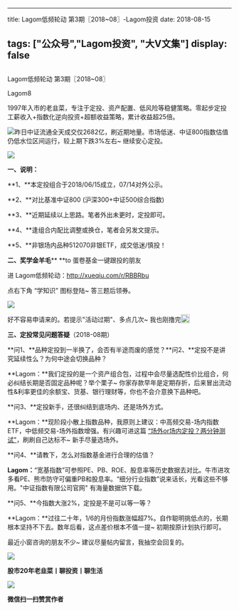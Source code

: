 
---
title:   Lagom低频轮动 第3期〖2018~08〗-Lagom投资
date: 2018-08-15

tags: ["公众号","Lagom投资", "大V文集"]
display: false
---


## 



Lagom低频轮动 第3期〖2018~08〗




Lagom8




1997年入市的老韭菜，专注于定投、资产配置、低风险等稳健策略。零起步定投工薪收入+指数化逆向投资+超额收益策略，累计收益超25倍。




<img class="" data-copyright="0" data-ratio="0.05776173285198556" data-s="300,640" src="https://mmbiz.qpic.cn/mmbiz_png/ZB4WjgjLjJW3KtDibicU3BB1HNQ9lDS2M5oGRnchkNPRzYsc0Ua6CIu7rZH3vAficcBEPYHU9ZTPqkic1sicT8CaxQQ/640?wx_fmt=png" data-type="png" data-w="554" style=""/>昨日中证流通全天成交仅2682亿，刷近期地量。市场低迷、中证800指数估值仍低水位区间运行，较上期下跌3%左右~ 继续安心定投。

<img class="" data-copyright="0" data-ratio="0.18025078369905956" data-s="300,640" src="https://mmbiz.qpic.cn/mmbiz_png/ZB4WjgjLjJXIibRdrYYribhGCNtwzUZmrwvcVPsWyqssa4Ttb28eRUFNwMkD08dny3VvSyABctqkYnyDS62ib9J6A/640?wx_fmt=png" data-type="png" data-w="638" style=""/>

**一、说明：**

**1、**本定投组合于2018/06/15成立，07/14对外公示。

**2、**对比基准中证800 (沪深300+中证500综合指数)

**3、**近期延续以上思路。笔者外出未更时，定投即可。

**4、**逢组合内配比调整或换仓，笔者会另发文提示。

**5、**非银场内品种512070非银ETF，成交低迷/慎投！



**二、奖学金羊毛****&nbsp;**to 蛋卷基金一键跟投的朋友

进 Lagom低频轮动：http://xueqiu.com/r/RBBRbu

点右下角 “学知识” 图标登陆~ 答三题后领券。

<img class="" data-copyright="0" data-ratio="1.794979079497908" data-s="300,640" src="https://mmbiz.qpic.cn/mmbiz_png/ZB4WjgjLjJVPD7lZo8H81n3R8wEibiazdm9A5RF4eLaRYPoQOGZmaPKLCHXLNdurOrzlbhCouKZBXqQHfO0BxILw/640?wx_fmt=png" data-type="png" data-w="478" style=""/>

好不容易申请来的。若提示"活动过期"、多点几次~ 我也刚撸完<img src="https://res.wx.qq.com/mpres/htmledition/images/icon/common/emotion_panel/smiley/smiley_13.png" data-ratio="1" data-w="20" style="display:inline-block;width:20px;vertical-align:text-bottom;"/>



**三、定投常见问题答疑**（2018-08期）

**问1、**品种定投到一半换了，会否有半途而废的感觉？**问2、**定投不是讲究延续性么？为何中途会切换品种？

**Lagom：**我们定投的是一个资产组合包，过程中会尽量选配性价比组合，何必纠结长期是否固定品种呢？举个栗子~ 你家存款早年是定期存折，后来冒出流动性&amp;利率更佳的余额宝、货基、银行理财等，你也不会介意换下品种吧。



**问3、**定投新手，还很纠结到底场内、还是场外方式。

**Lagom：**现阶段小散上指数品种，我原则上建议：中高频交易-场内指数ETF，中低频交易-场外指数增强。有兴趣可进这篇 [“场外or场内定投？两分钟测试"](http://mp.weixin.qq.com/s?__biz=MzI3MDQ2NjY2Mw==&amp;mid=2247483751&amp;idx=1&amp;sn=e2ed78b0e7e7c0dc46227227d2ac6380&amp;chksm=ead1ea6fdda663792cab4d9cf73e1b0c857a9fa6b9adfc5dbcbacb33d1b2a631f38a4268a648&amp;scene=21#wechat_redirect)，刷刷自己达标不~ 新手尽量选场外。



**问4、**请教下，怎么对指数基金进行合理的估值？

**Lagom：**“宽基指数”可参照PE、PB、ROE、股息率等历史数据去对比。牛市进攻多看PE、熊市防守可偏重PB和股息率。“细分行业指数”说来话长，光看这些不够用。"中证指数有限公司官网" 有海量数据供下载。



**问5、**今指数大涨2%，定投是不是可以等一等？

**Lagom：**过往二十年，1/6的月份指数涨幅超7%。自作聪明挑低点的，长期根本坚持不下去。数年后看，这点差价根本不值一提~ 初期按原计划执行即可。



最近小窗咨询的朋友不少~ 建议尽量帖内留言，我抽空会回复的。

<img class="" data-copyright="0" data-ratio="0.05776173285198556" data-s="300,640" src="https://mmbiz.qpic.cn/mmbiz_png/ZB4WjgjLjJW3KtDibicU3BB1HNQ9lDS2M5oGRnchkNPRzYsc0Ua6CIu7rZH3vAficcBEPYHU9ZTPqkic1sicT8CaxQQ/640?wx_fmt=png" data-type="png" data-w="554"/>

**股市20年老韭菜丨聊投资丨聊生活**

<img class="" data-copyright="0" data-ratio="0.390625" data-s="300,640" src="https://mmbiz.qpic.cn/mmbiz_png/ZB4WjgjLjJW3KtDibicU3BB1HNQ9lDS2M5AHEoeiaz0dQ4NfIRjBMuXvyJn8dXWm7ftklb0xqheiaMia0zbkyMJiaKzA/640?wx_fmt=png" data-type="png" data-w="640" style=""/>


**微信扫一扫赞赏作者**
















